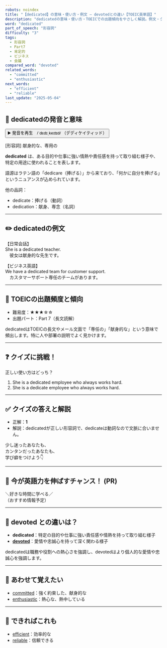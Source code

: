 ```yaml
---
robots: noindex
title: "【dedicated】の意味・使い方・例文 ― devotedとの違い【TOEIC英単語】"
description: "dedicatedの意味・使い方・TOEICでの出題傾向をやさしく解説。例文・クイズ付きでdevotedとの違いもわかりやすく学べます。"
word: "dedicated"
part_of_speech: "形容詞"
difficulty: "3"
tags:
  - 形容詞
  - Part7
  - 肯定的
  - ビジネス
  - 会議
compared_word: "devoted"
related_words:
  - "committed"
  - "enthusiastic"
next_words:
  - "efficient"
  - "reliable"
last_update: "2025-05-04"
---
```


## 🔰 dedicatedの発音と意味

<button class="play-audio" onclick="playTTS('dedicated')">
  <span class="play-audio-main">
    ▶️ 発音を再生　/ˈdɛdɪˌkeɪtɪd/
  </span>
  <span class="play-audio-sub">
    （デディケイティッド）
  </span>
</button>

[形容詞] 献身的な、専用の

**dedicated** は、ある目的や仕事に強い情熱や責任感を持って取り組む様子や、特定の用途に使われることを表します。

語源はラテン語の「dedicare（捧げる）」から来ており、「何かに自分を捧げる」というニュアンスが込められています。

他の品詞：  
- dedicate：捧げる（動詞）
- dedication：献身、専念（名詞）

---

## ✏️ dedicatedの例文

【日常会話】  
She is a dedicated teacher.  
　彼女は献身的な先生です。

【ビジネス英語】  
We have a dedicated team for customer support.  
　カスタマーサポート専任のチームがあります。

---

## 🎯 TOEICの出題頻度と傾向

- 難易度：★★★☆☆
- 出題パート：Part 7（長文読解）

dedicatedはTOEICの長文やメール文面で「専任の」「献身的な」という意味で頻出します。特に人や部署の説明でよく見かけます。

---

## ❓ クイズに挑戦！

正しい使い方はどっち？

1. She is a dedicated employee who always works hard.  
2. She is a dedicate employee who always works hard.

---

## ✅ クイズの答えと解説

- 正解：**1**
- 解説：dedicatedが正しい形容詞で、dedicateは動詞なので文脈に合いません。

少し迷ったあなたも、  
カンタンだったあなたも、  
学び癖をつけよう👇️

---

## 🚀 今が英語力を伸ばすチャンス！ (PR)

<div class="info-center">
＼好きな時間に学べる／<br>  
（おすすめ情報予定）
</div>

---

## 🤔  devoted との違いは？

- **dedicated**：特定の目的や仕事に強い責任感や情熱を持って取り組む様子
- **[devoted](/word/devoted)**：愛情や忠誠心を持って深く関わる様子

dedicatedは職務や役割への熱心さを強調し、devotedはより個人的な愛情や忠誠心を強調します。

---

## 🧩 あわせて覚えたい

- [committed](/word/committed)：強く約束した、献身的な
- [enthusiastic](/word/enthusiastic)：熱心な、熱中している

---

## 📖 できればこれも

- [efficient](/word/efficient)：効率的な
- [reliable](/word/reliable)：信頼できる

<!-- cvid: aid28_bid36 -->
